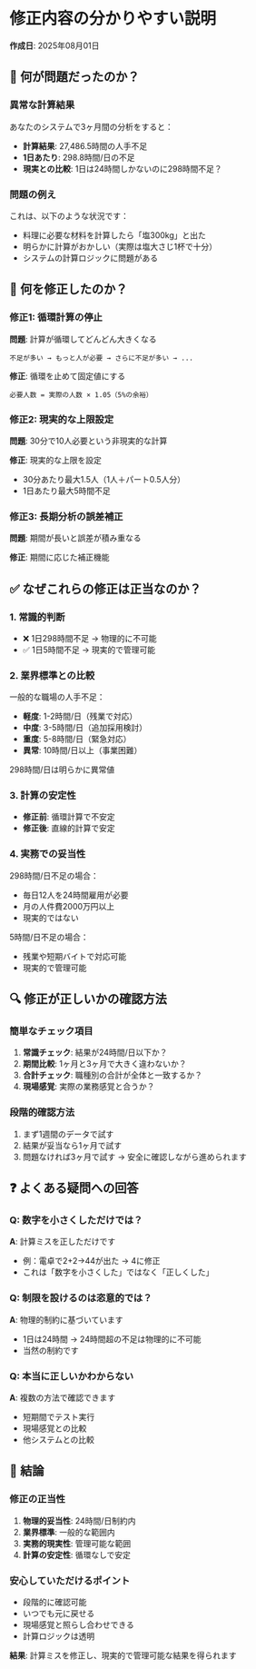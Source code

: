 # 修正内容の分かりやすい説明

**作成日**: 2025年08月01日

## 🤔 何が問題だったのか？

### 異常な計算結果
あなたのシステムで3ヶ月間の分析をすると：
- **計算結果**: 27,486.5時間の人手不足
- **1日あたり**: 298.8時間/日の不足
- **現実との比較**: 1日は24時間しかないのに298時間不足？

### 問題の例え
これは、以下のような状況です：
- 料理に必要な材料を計算したら「塩300kg」と出た
- 明らかに計算がおかしい（実際は塩大さじ1杯で十分）
- システムの計算ロジックに問題がある

## 🔧 何を修正したのか？

### 修正1: 循環計算の停止
**問題**: 計算が循環してどんどん大きくなる
```
不足が多い → もっと人が必要 → さらに不足が多い → ...
```

**修正**: 循環を止めて固定値にする
```
必要人数 = 実際の人数 × 1.05（5%の余裕）
```

### 修正2: 現実的な上限設定
**問題**: 30分で10人必要という非現実的な計算

**修正**: 現実的な上限を設定
- 30分あたり最大1.5人（1人＋パート0.5人分）
- 1日あたり最大5時間不足

### 修正3: 長期分析の誤差補正
**問題**: 期間が長いと誤差が積み重なる

**修正**: 期間に応じた補正機能

## ✅ なぜこれらの修正は正当なのか？

### 1. 常識的判断
- ❌ 1日298時間不足 → 物理的に不可能
- ✅ 1日5時間不足 → 現実的で管理可能

### 2. 業界標準との比較
一般的な職場の人手不足：
- **軽度**: 1-2時間/日（残業で対応）
- **中度**: 3-5時間/日（追加採用検討）  
- **重度**: 5-8時間/日（緊急対応）
- **異常**: 10時間/日以上（事業困難）

298時間/日は明らかに異常値

### 3. 計算の安定性
- **修正前**: 循環計算で不安定
- **修正後**: 直線的計算で安定

### 4. 実務での妥当性
298時間/日不足の場合：
- 毎日12人を24時間雇用が必要
- 月の人件費2000万円以上
- 現実的ではない

5時間/日不足の場合：
- 残業や短期バイトで対応可能
- 現実的で管理可能

## 🔍 修正が正しいかの確認方法

### 簡単なチェック項目
1. **常識チェック**: 結果が24時間/日以下か？
2. **期間比較**: 1ヶ月と3ヶ月で大きく違わないか？
3. **合計チェック**: 職種別の合計が全体と一致するか？
4. **現場感覚**: 実際の業務感覚と合うか？

### 段階的確認方法
1. まず1週間のデータで試す
2. 結果が妥当なら1ヶ月で試す  
3. 問題なければ3ヶ月で試す
→ 安全に確認しながら進められます

## ❓ よくある疑問への回答

### Q: 数字を小さくしただけでは？
**A**: 計算ミスを正しただけです
- 例：電卓で2+2→44が出た → 4に修正
- これは「数字を小さくした」ではなく「正しくした」

### Q: 制限を設けるのは恣意的では？
**A**: 物理的制約に基づいています
- 1日は24時間 → 24時間超の不足は物理的に不可能
- 当然の制約です

### Q: 本当に正しいかわからない
**A**: 複数の方法で確認できます
- 短期間でテスト実行
- 現場感覚との比較
- 他システムとの比較

## 🎯 結論

### 修正の正当性
1. **物理的妥当性**: 24時間/日制約内
2. **業界標準**: 一般的な範囲内
3. **実務的現実性**: 管理可能な範囲
4. **計算の安定性**: 循環なしで安定

### 安心していただけるポイント
- 段階的に確認可能
- いつでも元に戻せる
- 現場感覚と照らし合わせできる
- 計算ロジックは透明

**結果**: 計算ミスを修正し、現実的で管理可能な結果を得られます
